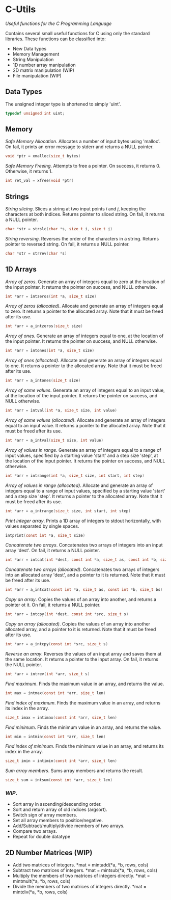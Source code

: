 
# C-Utils

*Useful functions for the C Programming Language*

Contains several small useful functions for C 
using only the standard libraries.
These functions can be classified into:
* New Data types
* Memory Management
* String Manipulation
* 1D number array manipulation
* 2D matrix manipulation (WIP)
* File manipulation (WIP)

## Data Types
The unsigned integer type is shortened to simply 'uint'.

```c
typedef unsigned int uint;
```

## Memory

*Safe Memory Allocation*.
Allocates a number of input bytes using 'malloc'.
On fail, it prints an error message to stderr
and returns a NULL pointer.

```c
void *ptr = xmalloc(size_t bytes)
```

*Safe Memory Freeing*.
Attempts to free a pointer. On success, it returns 0.
Otherwise, it returns 1.

```c
int ret_val = xfree(void *ptr)
```


## Strings

*String slicing*.
Slices a string at two input points *i* and *j*,
keeping the characters at both indices.
Returns pointer to sliced string.
On fail, it returns a NULL pointer.

```c	
char *str = strslc(char *s, size_t i, size_t j)
```

*String reversing*.
Reverses the order of the characters in a string.
Returns pointer to reversed string.
On fail, it returns a NULL pointer.

```c
char *str = strrev(char *s)
```

## 1D Arrays

*Array of zeros*.
Generate an array of integers equal to zero
at the location of the input pointer.
It returns the pointer on success,
and NULL otherwise.

```c
int *arr = intzeros(int *a, size_t size)
```

*Array of zeros (allocated)*.
Allocate and generate an array of integers equal to zero.
It returns a pointer to the allocated array.
Note that it must be freed after its use.

```c
int *arr = a_intzeros(size_t size)
```

*Array of ones*.
Generate an array of integers equal to one,
at the location of the input pointer.
It returns the pointer on success,
and NULL otherwise.

```c
int *arr = intones(int *a, size_t size)
```

*Array of ones (allocated)*.
Allocate and generate an array of integers equal to one.
It returns a pointer to the allocated array.
Note that it must be freed after its use.

```c
int *arr = a_intones(size_t size)
```

*Array of same values*.
Generate an array of integers equal to an input value,
at the location of the input pointer.
It returns the pointer on success,
and NULL otherwise.

```c
int *arr = intval(int *a, size_t size, int value)
```

*Array of same values (allocated)*.
Allocate and generate an array of integers equal to an input value.
It returns a pointer to the allocated array.
Note that it must be freed after its use.

```c
int *arr = a_intval(size_t size, int value)
```

*Array of values in range*.
Generate an array of integers equal to 
a range of input values, specified by a
starting value 'start' and a step size 'step',
at the location of the input pointer.
It returns the pointer on success,
and NULL otherwise.

```c
int *arr = intrange(int *a, size_t size, int start, int step)
```

*Array of values in range (allocated)*.
Allocate and generate an array of integers equal to 
a range of input values, specified by a
starting value 'start' and a step size 'step'.
It returns a pointer to the allocated array.
Note that it must be freed after its use.
```c
int *arr = a_intrange(size_t size, int start, int step)
```

*Print integer array*.
Prints a 1D array of integers 
to stdout horizontally, 
with values separated by single spaces.

```c
intprint(const int *a, size_t size)
```

*Concatenate two arrays*.
Concatenates two arrays of integers
into an input array 'dest'.
On fail, it returns a NULL pointer.

```c
int *arr = intcat(int *dest, const int *a, size_t as, const int *b, size_t bs)
```

*Concatenate two arrays (allocated)*.
Concatenates two arrays of integers
into an allocated array 'dest',
and a pointer to it is returned.
Note that it must be freed after its use.

```c
int *arr = a_intcat(const int *a, size_t as, const int *b, size_t bs)
```

*Copy an array*.
Copies the values of an array into another,
and returns a pointer ot it.
On fail, it returns a NULL pointer.

```c
int *arr = intcpy(int *dest, const int *src, size_t s)
```

*Copy an array (allocated)*.
Copies the values of an array into another
allocated array, and a pointer to it is returned.
Note that it must be freed after its use.

```c
int *arr = a_intcpy(const int *src, size_t s)
```

*Reverse an array*.
Reverses the values of an input array
and saves them at the same location.
It returns a pointer to the input array.
On fail, it returns the NULL pointer.

```c
int *arr = intrev(int *arr, size_t s)
```

*Find maximum*.
Finds the maximum value in an array,
and returns the value.
```c
int max = intmax(const int *arr, size_t len)
```

*Find index of maximum*.
Finds the maximum value in an array,
and returns its index in the array.
```c
size_t imax = intimax(const int *arr, size_t len)
```

*Find minimum*.
Finds the minimum value in an array,
and returns the value.
```c
int min = intmin(const int *arr, size_t len)
```

*Find index of minimum*.
Finds the minimum value in an array,
and returns its index in the array.
```c
size_t imin = intimin(const int *arr, size_t len)
```

*Sum array members*.
Sums array members and returns the result.
```c
size_t sum = intsum(const int *arr, size_t len)
```

### *WIP*.
* Sort array in ascending/descending order.
* Sort and return array of old indices (argsort).
* Switch sign of array members.
* Set all array members to positice/negative.
* Add/Subtract/multiply/divide members of two arrays.
* Compare two arrays.
* Repeat for double datatype



## 2D Number Matrices (WIP)

* Add two matrices of integers.
	*mat = mintadd(*a, *b, rows, cols)
* Subtract two matrices of integers.
	*mat = mintsub(*a, *b, rows, cols)
* Multiply the members of two matrices of integers directly.
	*mat = mintmult(*a, *b, rows, cols)
* Divide the members of two matrices of integers directly.
	*mat = mintdiv(*a, *b, rows, cols)

 